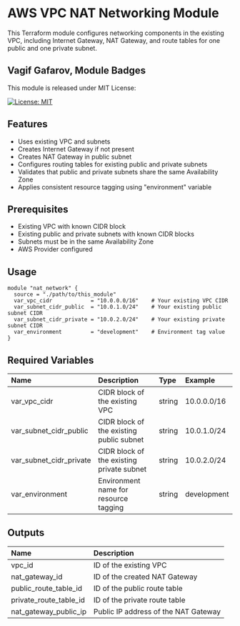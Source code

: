 # AWS VPC NAT Networking Module

This Terraform module configures networking components in the existing VPC, including Internet Gateway, NAT Gateway, and route tables for one public and one private subnet.

## Vagif Gafarov, Module Badges

This module is released under MIT License:

[![License: MIT](https://img.shields.io/badge/License-MIT-yellow.svg)](https://opensource.org/licenses/MIT)

## Features

- Uses existing VPC and subnets
- Creates Internet Gateway if not present
- Creates NAT Gateway in public subnet
- Configures routing tables for existing public and private subnets
- Validates that public and private subnets share the same Availability Zone
- Applies consistent resource tagging using "environment" variable

## Prerequisites

- Existing VPC with known CIDR block
- Existing public and private subnets with known CIDR blocks
- Subnets must be in the same Availability Zone
- AWS Provider configured

## Usage

```hcl
module "nat_network" {
  source = "./path/to/this_module"
  var_vpc_cidr            = "10.0.0.0/16"    # Your existing VPC CIDR
  var_subnet_cidr_public  = "10.0.1.0/24"    # Your existing public subnet CIDR
  var_subnet_cidr_private = "10.0.2.0/24"    # Your existing private subnet CIDR
  var_environment         = "development"    # Environment tag value
}
```

## Required Variables

|Name|Description|Type|Example|
|:----|:----|:----|:----|
|var_vpc_cidr|CIDR block of the existing VPC|string|10.0.0.0/16|
|var_subnet_cidr_public|CIDR block of the existing public subnet|string|10.0.1.0/24|
|var_subnet_cidr_private|CIDR block of the existing private subnet|string|10.0.2.0/24|
|var_environment|Environment name for resource tagging|string|development|


## Outputs
|Name|Description|
|:----|:----|
|vpc_id|ID of the existing VPC|
|nat_gateway_id|ID of the created NAT Gateway|
|public_route_table_id|ID of the public route table|
|private_route_table_id|ID of the private route table|
|nat_gateway_public_ip|Public IP address of the NAT Gateway|

